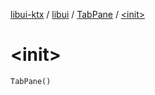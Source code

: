 [libui-ktx](../../index.md) / [libui](../index.md) / [TabPane](index.md) / [&lt;init&gt;](./-init-.md)

# &lt;init&gt;

`TabPane()`